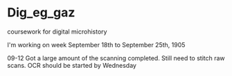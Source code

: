 # Dig_eg_gaz
coursework for digital microhistory

I'm working on week September 18th to September 25th, 1905

09-12
Got a large amount of the scanning completed. Still need to stitch raw scans. OCR should be started by Wednesday
